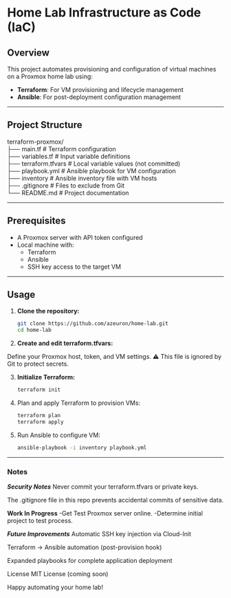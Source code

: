 # Home Lab Infrastructure as Code (IaC)

## Overview

This project automates provisioning and configuration of virtual machines on a Proxmox home lab using:

- **Terraform**: For VM provisioning and lifecycle management
- **Ansible**: For post-deployment configuration management

---

## Project Structure

terraform-proxmox/  <br>
├── main.tf            # Terraform configuration  <br>
├── variables.tf       # Input variable definitions  <br>
├── terraform.tfvars   # Local variable values (not committed)  <br>
├── playbook.yml       # Ansible playbook for VM configuration  <br>
├── inventory          # Ansible inventory file with VM hosts  <br>
├── .gitignore         # Files to exclude from Git  <br>
└── README.md          # Project documentation  <br>


---

## Prerequisites

- A Proxmox server with API token configured
- Local machine with:
  - Terraform
  - Ansible
  - SSH key access to the target VM

---

## Usage

1. **Clone the repository:**

   ```bash
   git clone https://github.com/azeuron/home-lab.git
   cd home-lab
   ```

2. **Create and edit terraform.tfvars:**

Define your Proxmox host, token, and VM settings.
⚠️ This file is ignored by Git to protect secrets.

3. **Initialize Terraform:**
   ```bash
   terraform init
   ```

4. Plan and apply Terraform to provision VMs:
   ```bash
   terraform plan
   terraform apply
   ```

5. Run Ansible to configure VM:
   ```bash
   ansible-playbook -i inventory playbook.yml
   ```

---

### Notes

***Security Notes***
Never commit your terraform.tfvars or private keys.

The .gitignore file in this repo prevents accidental commits of sensitive data.

**Work In Progress**
-Get Test Proxmox server online.
-Determine initial project to test process.

***Future Improvements***
Automatic SSH key injection via Cloud-Init

Terraform → Ansible automation (post-provision hook)

Expanded playbooks for complete application deployment

License
MIT License (coming soon)

Happy automating your home lab!

